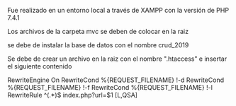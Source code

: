 Fue realizado en un entorno local a través de XAMPP con la versión de PHP 7.4.1

Los archivos de la carpeta mvc se deben de colocar en la raiz

se debe de instalar la base de datos con el nombre crud_2019


Se debe de crear un archivo en la raiz con el nombre ".htaccess" e insertar el siguiente contenido

RewriteEngine On
RewriteCond %{REQUEST_FILENAME} !-d
RewriteCond %{REQUEST_FILENAME} !-f
RewriteCond %{REQUEST_FILENAME} !-l
RewriteRule ^(.*)$ index.php?url=$1 [L,QSA]
